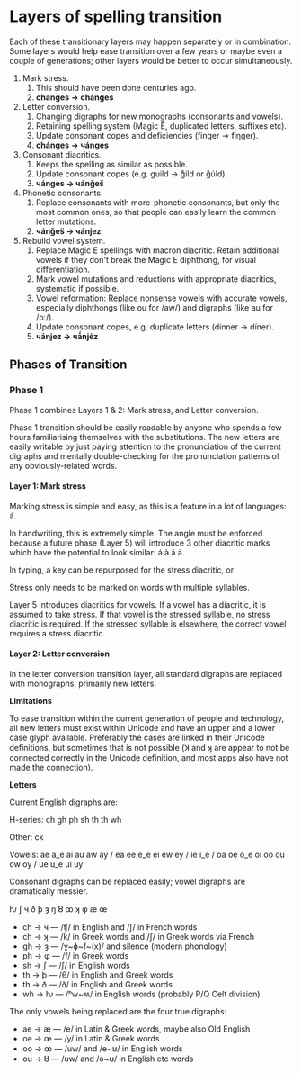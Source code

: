 # Layers of spelling transition

Each of these transitionary layers may happen separately or in combination. Some layers would help ease transition over a few years or maybe even a couple of generations; other layers would be better to occur simultaneously.

1. Mark stress.
   1. This should have been done centuries ago.
   2. **changes → chánges**
2. Letter conversion.
   1. Changing digraphs for new monographs (consonants and vowels).
   2. Retaining spelling system (Magic E, duplicated letters, suffixes etc).
   3. Update consonant copes and deficiencies (finger → fiŋger).
   4. **chánges → чánges**
3. Consonant diacritics.
   1. Keeps the spelling as similar as possible.
   2. Update consonant copes (e.g. guild → g̊ild or g̊u̇ld).
   3. **чánges → чánǧes̈**
4. Phonetic consonants.&#x20;
   1. Replace consonants with more-phonetic consonants, but only the most common ones, so that people can easily learn the common letter mutations.
   2. **чánǧes̈ → чánjez**
5. Rebuild vowel system.
   1. Replace Magic E spellings with macron diacritic. Retain additional vowels if they don't break the Magic E diphthong, for visual differentiation.&#x20;
   2. Mark vowel mutations and reductions with appropriate diacritics, systematic if possible.
   3. Vowel reformation: Replace nonsense vowels with accurate vowels, especially diphthongs (like ou for /aw/) and digraphs (like au for /oː/).
   4. Update consonant copes, e.g. duplicate letters (dinner → díner).
   5. **чánjez → чā́njėz**

## Phases of Transition

### Phase 1

Phase 1 combines Layers 1 & 2: Mark stress, and Letter conversion.&#x20;

Phase 1 transition should be easily readable by anyone who spends a few hours familiarising themselves with the substitutions. The new letters are easily writable by just paying attention to the pronunciation of the current digraphs and mentally double-checking for the pronunciation patterns of any obviously-related words.

#### Layer 1: Mark stress

Marking stress is simple and easy, as this is a feature in a lot of languages: á.

In handwriting, this is extremely simple. The angle must be enforced because a future phase (Layer 5) will introduce 3 other diacritic marks which have the potential to look similar: á à ā ȧ.

In typing, a key can be repurposed for the stress diacritic, or&#x20;

Stress only needs to be marked on words with multiple syllables.&#x20;

Layer 5 introduces diacritics for vowels. If a vowel has a diacritic, it is assumed to take stress. If that vowel is the stressed syllable, no stress diacritic is required. If the stressed syllable is elsewhere, the correct vowel requires a stress diacritic.

#### Layer 2: Letter conversion

In the letter conversion transition layer, all standard digraphs are replaced with monographs, primarily new letters.&#x20;

**Limitations**

To ease transition within the current generation of people and technology, all new letters must exist within Unicode and have an upper and a lower case glyph available. Preferably the cases are linked in their Unicode definitions, but sometimes that is not possible (Ʞ and ʞ are appear to not be connected correctly in the Unicode definition, and most apps also have not made the connection).

**Letters**

Current English digraphs are:&#x20;

H-series: ch gh ph sh th th wh

Other: ck

Vowels: ae a\_e ai au aw ay / ea ee e\_e ei ew ey / ie i\_e / oa oe o\_e oi oo ou ow oy / ue u\_e ui uy

Consonant digraphs can be replaced easily; vowel digraphs are dramatically messier.

ƕ ʃ ч ð þ ȝ ŋ ȣ ꝏ ʞ φ æ œ&#x20;

* ch → ч   —   /ʧ/ in English and /ʃ/ in French words
* ch → ʞ   —   /k/ in Greek words and /ʃ/ in Greek words via French
* gh → ȝ   —   /ɣ\~ɸ\~f\~(x)/ and silence (modern phonology)
* ph → φ  —   /f/ in Greek words
* sh → ʃ    —   /ʃ/ in English words
* th → þ   —   /θ/ in English and Greek words
* th → ð   —   /ð/ in English and Greek words
* wh → ƕ —   /ʰw\~ʍ/ in English words (probably P/Q Celt division)

The only vowels being replaced are the four true digraphs:

* ae → æ   —   /e/ in Latin & Greek words, maybe also Old English
* oe → œ   —   /y/ in Latin & Greek words
* oo → ꝏ  —   /uw/ and /ɵ\~ʊ/ in English words
* ou → ȣ    —   /uw/ and /ɵ\~ʊ/ in English etc words
